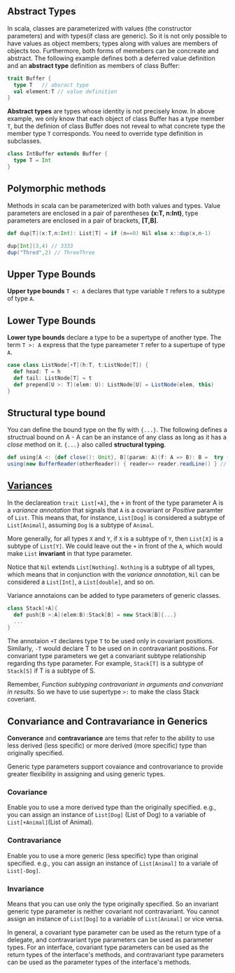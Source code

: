 ## Abstract Types
In scala, classes are parameterized with values (the constructor parameters) and with types(if class are generic).
So it is not only possible to have values as object members; types along with values are members of objects too.
Furthermore, both forms of memebers can be concreate and abstract. The following example defines both a deferred
value definition and an **abstract type** definition as members of class Buffer:

```scala
trait Buffer {
  type T   // absract type 
  val element:T // value definition
}
```
**Abstract types** are types whose identity is not precisely know. In above example, we only know that each object of
class Buffer has a type member `T`, but the definion of class Buffer does not reveal to what concrete type the member
type `T` corresponds. You need to override type definition in subclasses.
```scala
class IntBuffer extends Buffer {
  type T = Int
}
```

## Polymorphic methods
Methods in scala can be parameterized with both values and types. Value parameters are enclosed in a pair of
parentheses **(x:T, n:Int)**, type parameters are enclosed in a pair of brackets, **[T,B]**.

```scala
def dup[T](x:T,n:Int): List[T] = if (n==0) Nil else x::dup(x,n-1)

dup[Int](3,4) // 3333
dup("Thred",2) // ThreeThree
```

## Upper Type Bounds
**Upper type bounds** `T <: A` declares that type variable `T` refers to a subtype of type `A`.

## Lower Type Bounds
**Lower type bounds** declare a type to be a supertype of another type. The term `T >: A` express that the type
pareameter `T` refer to a supertupe of type `A`.

```scala
case class ListNode[+T](h:T, t:ListNode[T]) {
  def head: T = h
  def tail: ListNode[T] = t
  def prepend[U >: T](elem: U): ListNode[U] = ListNode(elem, this)
}
```

## Structural type bound
You can define the bound type on the fly with `{...}`. The following defines a structrual bound on A - A can be
an instance of any class as long as it has a *close* method on it. `{...}` also called **structural typing**.
```scala
def using[A <: {def close(): Unit}, B](param: A)(f: A => B): B =  try {f(param)} finally {param.close()}
using(new BufferReader(otherReader)) { reader=> reader.readLine() } // return line
```

## [Variances](https://msdn.microsoft.com/en-us/library/dd799517(v=vs.110).aspx)
In the declareation `trait List[+A]`, the `+` in front of the type parameter A is a *variance annotation* that signals
that `A` is a covariant or *Positive* paramter of `List`. This means that, for instance, `List[Dog]` is considered a 
subtype of `List[Animal]`, assuming `Dog` is a subtype of `Animal`. 

More generally, for all types `X` and `Y`, if `X` is a subtype of `Y`, then `List[X]` is a subtype of `List[Y]`. We 
could leave out the `+` in front of the `A`, which would make `List` **invariant** in that type parameter.

Notice that `Nil` extends `List[Nothing]`. `Nothing` is a subtype of all types, which means that in conjunction with
the *variance annotation*, `Nil` can be considered a `List[Int]`, a `List[double]`, and so on.

Variance annotaions can be added to type parameters of generic classes.
```scala
class Stack[+A]{
  def push[B >:A](elem:B):Stack[B] = new Stack[B]{...}
  ...
}
```
The annotaion `+T` declares type `T` to be used only in covariant positions. Similarly, `-T` would declare T to 
be used on in contravariant positions. For convariant type parameters we get a convariant subtype relationship
regarding ths type parameter. For example, `Stack[T]` is a subtype of `Stack[S]` if T is a subtype of S.

Remember, *Function subtyping contravariant in arguments and convariant in results*. So we have to use supertype `>:`
to make the class Stack coveriant.

## Convariance and Contravariance in Generics
**Converance** and **contravariance** are tems that refer to the ability to use less derived (less specific) or 
more derived (more specific) type than originally specified.

Generic type parameters support covaiance and controvariance to provide greater flexibility in assigning and using
generic types.

### Covariance 
Enable you to use a more derived type than the originally specified. e.g., you can assign an instance of `List[Dog]` (List of Dog)
to a variable of `List[+Animal]`(List of Animal).

### Contravariance
Enable you to use a more generic (less specific) type than original specified.  e.g., you can assign an instance of
`List[Animal]` to a variale of `List[-Dog]`.

### Invariance
Means that you can use only the type originally specified. So an invariant generic type parameter is neither covariant
not contravariant. You cannot assign an instance of `List[Dog]` to a variable of `List[Animal]` or vice versa.

In general, a covariant type parameter can be used as the return type of a delegate, and contravariant type parameters 
can be used as parameter types. For an interface, covariant type parameters can be used as the return types of the 
interface's methods, and contravariant type parameters can be used as the parameter types of the interface's methods.
